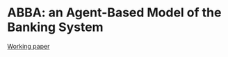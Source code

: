 # ABBA: an Agent-Based Model of the Banking System






[Working paper](https://papers.ssrn.com/sol3/papers.cfm?abstract_id=2784228)
